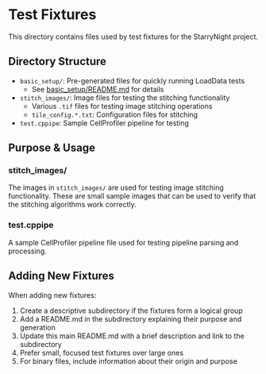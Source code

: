 # Test Fixtures

This directory contains files used by test fixtures for the StarryNight project.

## Directory Structure

- `basic_setup/`: Pre-generated files for quickly running LoadData tests
  - See [basic_setup/README.md](basic_setup/README.md) for details
- `stitch_images/`: Image files for testing the stitching functionality
  - Various `.tif` files for testing image stitching operations
  - `tile_config.*.txt`: Configuration files for stitching
- `test.cppipe`: Sample CellProfiler pipeline for testing

## Purpose & Usage

### stitch_images/

The images in `stitch_images/` are used for testing image stitching functionality. These are small sample images that can be used to verify that the stitching algorithms work correctly.

### test.cppipe

A sample CellProfiler pipeline file used for testing pipeline parsing and processing.

## Adding New Fixtures

When adding new fixtures:

1. Create a descriptive subdirectory if the fixtures form a logical group
2. Add a README.md in the subdirectory explaining their purpose and generation
3. Update this main README.md with a brief description and link to the subdirectory
4. Prefer small, focused test fixtures over large ones
5. For binary files, include information about their origin and purpose
